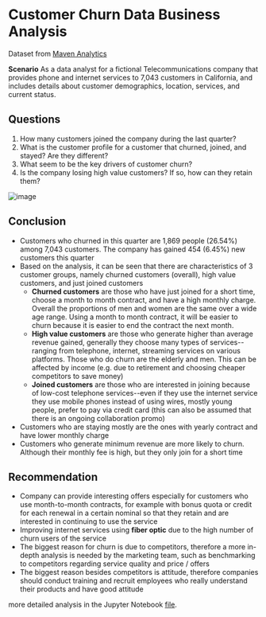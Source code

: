 # Customer Churn Data Business Analysis

Dataset from [Maven Analytics](https://www.mavenanalytics.io/data-playground)

**Scenario**
As a data analyst for a fictional Telecommunications company that provides phone and internet services to 7,043 customers in California, and includes details about customer demographics, location, services, and current status.

## Questions
1. How many customers joined the company during the last quarter?
2. What is the customer profile for a customer that churned, joined, and stayed? Are they different?
3. What seem to be the key drivers of customer churn?
4. Is the company losing high value customers? If so, how can they retain them?


![image](https://user-images.githubusercontent.com/104981673/201560783-488ffa39-3721-4ac9-8baa-4498e9b59b30.png)


## Conclusion

- Customers who churned in this quarter are 1,869 people (26.54%) among 7,043 customers. The company has gained 454 (6.45%) new customers this quarter
- Based on the analysis, it can be seen that there are characteristics of 3 customer groups, namely churned customers (overall), high value customers, and just joined customers
    - **Churned customers** are those who have just joined for a short time, choose a month to month contract, and have a high monthly charge. Overall the proportions of men and women are the same over a wide age range. Using a month to month contract, it will be easier to churn because it is easier to end the contract the next month.
    - **High value customers** are those who generate higher than average revenue gained, generally they choose many types of services--ranging from telephone, internet, streaming services on various platforms. Those who do churn are the elderly and men. This can be affected by income (e.g. due to retirement and choosing cheaper competitors to save money)
    - **Joined customers** are those who are interested in joining because of low-cost telephone services--even if they use the internet service they use mobile phones instead of using wires, mostly young people, prefer to pay via credit card (this can also be assumed that there is an ongoing collaboration promo)
-  Customers who are staying mostly are the ones with yearly contract and have lower monthly charge
-  Customers who generate minimum revenue are more likely to churn. Although their monthly fee is high, but they only join for a short time


## Recommendation

- Company can provide interesting offers especially for customers who use month-to-month contracts, for example with bonus quota or credit for each renewal in a certain nominal so that they retain and are interested in continuing to use the service
- Improving internet services using **fiber optic** due to the high number of churn users of the service
- The biggest reason for churn is due to competitors, therefore a more in-depth analysis is needed by the marketing team, such as benchmarking to competitors regarding service quality and price / offers
- The biggest reason besides competitors is attitude, therefore companies should conduct training and recruit employees who really understand their products and have good attitude



more detailed analysis in the Jupyter Notebook [file](https://github.com/atriap/Customer-Churn-Data-Analysis/blob/main/Customer%20Churn%20Analysis.ipynb). 
